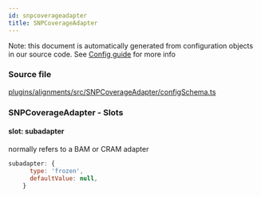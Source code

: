 ```yaml
---
id: snpcoverageadapter
title: SNPCoverageAdapter
---
```


Note: this document is automatically generated from configuration objects in our
source code. See [Config guide](/docs/config_guide) for more info

### Source file

[plugins/alignments/src/SNPCoverageAdapter/configSchema.ts](https://github.com/GMOD/jbrowse-components/blob/main/plugins/alignments/src/SNPCoverageAdapter/configSchema.ts)

### SNPCoverageAdapter - Slots

#### slot: subadapter

normally refers to a BAM or CRAM adapter

```js
subadapter: {
      type: 'frozen',
      defaultValue: null,
    }
```
